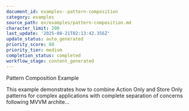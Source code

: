 ```yaml
---
document_id: examples--pattern-composition
category: examples
source_path: en/examples/pattern-composition.md
character_limit: 200
last_update: '2025-08-21T02:13:42.356Z'
update_status: auto_generated
priority_score: 80
priority_tier: medium
completion_status: completed
workflow_stage: content_generated
---
```

Pattern Composition Example

This example demonstrates how to combine Action Only and Store Only patterns for complex applications with complete separation of concerns following MVVM archite...
